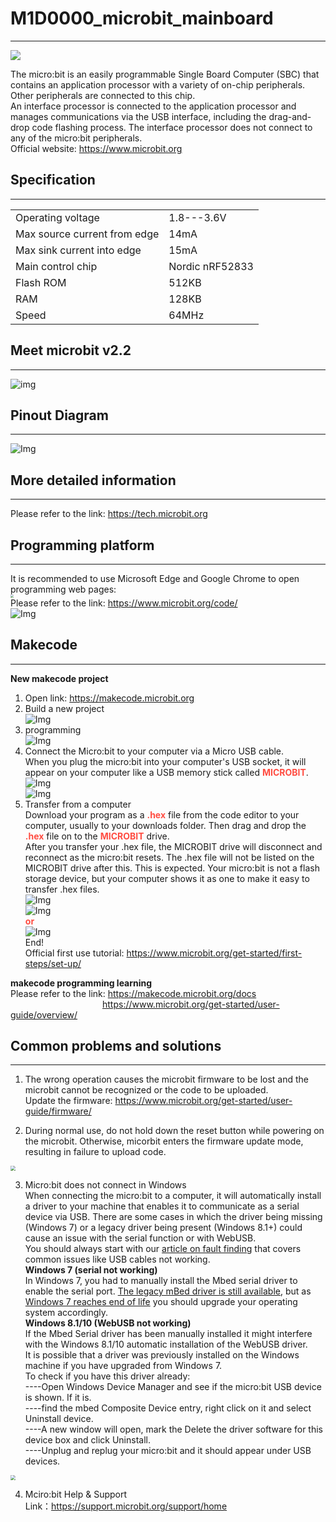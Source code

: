 # M1D0000_microbit_mainboard    
----------------------------
<img src="../../_static/microbit/M1D0000_microbit_mainboard/1img.jpg" style="zoom:100%">  

The micro:bit is an easily programmable Single Board Computer (SBC) that contains an application processor with a variety of on-chip peripherals. Other peripherals are connected to this chip.  
An interface processor is connected to the application processor and manages communications via the USB interface, including the drag-and-drop code flashing process. The interface processor does not connect to any of the micro:bit peripherals.  
Official website: <https://www.microbit.org>    

## Specification           
----------------
|     |     |
| :-- | :-- |
|Operating voltage| 1.8---3.6V|
|Max source current from edge |14mA |
|Max sink current into edge |15mA |
|Main control chip |Nordic nRF52833 |
|Flash ROM |512KB |
|RAM |128KB |
|Speed |64MHz |

## Meet microbit v2.2          
---------------------
![img](../../_static/microbit/M1D0000_microbit_mainboard/2img.png)   

## Pinout Diagram         
-----------------
![Img](../../_static/microbit/M1D0000_microbit_mainboard/4img.png)  

## More detailed information         
----------------------------
Please refer to the link: <https://tech.microbit.org>  

## Programming platform          
-----------------------
It is recommended to use Microsoft Edge and Google Chrome to open programming web pages:  
<img src="../../_static/microbit/M1D0000_microbit_mainboard/13img.png" style="zoom:30%">  
Please refer to the link: <https://www.microbit.org/code/>  
![Img](../../_static/microbit/M1D0000_microbit_mainboard/5img.png)  

## Makecode           
-----------
**New makecode project**  
1. Open link: <https://makecode.microbit.org>  
2. Build a new project  
![Img](../../_static/microbit/M1D0000_microbit_mainboard/6img.png)  
3. programming  
![Img](../../_static/microbit/M1D0000_microbit_mainboard/7img.png)  
4. Connect the Micro:bit to your computer via a Micro USB cable.  
When you plug the micro:bit into your computer's USB socket, it will appear on your computer like a USB memory stick called <span style="color: rgb(255, 76, 65);">**MICROBIT**</span>.  
![Img](../../_static/microbit/M1D0000_microbit_mainboard/8img.png)    
![Img](../../_static/microbit/M1D0000_microbit_mainboard/12img.png)   
5. Transfer from a computer  
Download your program as a <span style="color: rgb(255, 76, 65);">**.hex**</span> file from the code editor to your computer, usually to your downloads folder. Then drag and drop the <span style="color: rgb(255, 76, 65);">**.hex**</span> file on to the <span style="color: rgb(255, 76, 65);">**MICROBIT**</span> drive.  
After you transfer your .hex file, the MICROBIT drive will disconnect and reconnect as the micro:bit resets. The .hex file will not be listed on the MICROBIT drive after this. This is expected. Your micro:bit is not a flash storage device, but your computer shows it as one to make it easy to transfer .hex files.  
![Img](../../_static/microbit/M1D0000_microbit_mainboard/9img.png)    
![Img](../../_static/microbit/M1D0000_microbit_mainboard/10img.png)   
<span style="color: rgb(255, 76, 65);">**or**</span>  
![Img](../../_static/microbit/M1D0000_microbit_mainboard/11img.png)   
End!  
Official first use tutorial: <https://www.microbit.org/get-started/first-steps/set-up/>  

**makecode programming learning**  
Please refer to the link: <https://makecode.microbit.org/docs>  
&ensp;&emsp;&emsp;&emsp;&emsp;&emsp;&emsp;&emsp;&emsp;&emsp;&emsp;<https://www.microbit.org/get-started/user-guide/overview/>  

## Common problems and solutions         
--------------------------------
1. The wrong operation causes the microbit firmware to be lost and the microbit cannot be recognized or the code to be uploaded.  
Update the firmware: <https://www.microbit.org/get-started/user-guide/firmware/>  

2. During normal use, do not hold down the reset button while powering on the microbit. Otherwise, micorbit enters the firmware update mode, resulting in failure to upload code.  
<img src="../../_static/microbit/M1D0000_microbit_mainboard/14img.png" style="zoom:50%">  

3. Micro:bit does not connect in Windows  
When connecting the micro:bit to a computer, it will automatically install a driver to your machine that enables it to communicate as a serial device via USB. There are some cases in which the driver being missing (Windows 7) or a legacy driver being present (Windows 8.1+) could cause an issue with the serial function or with WebUSB.  
You should always start with our [article on fault finding](https://support.microbit.org/en/support/solutions/articles/19000024000-fault-finding-with-a-micro-bit) that covers common issues like USB cables not working.  
**Windows 7 (serial not working)**  
In Windows 7, you had to manually install the Mbed serial driver to enable the serial port. [The legacy mBed driver is still available](https://os.mbed.com/docs/mbed-os/v6.8/program-setup/windows-serial-driver.html), but as [Windows 7 reaches end of life](https://www.microsoft.com/en-gb/windows/windows-7-end-of-life-support-information) you should upgrade your operating system accordingly.  
**Windows 8.1/10 (WebUSB not working)**  
If the Mbed Serial driver has been manually installed it might interfere with the Windows 8.1/10 automatic installation of the WebUSB driver.   
It is possible that a driver was previously installed on the Windows machine if you have upgraded from Windows 7.  
To check if you have this driver already:  
----Open Windows Device Manager and see if the micro:bit USB device is shown. If it is.  
----find the mbed Composite Device entry, right click on it and select Uninstall device.    
----A new window will open, mark the Delete the driver software for this device box and click Uninstall.  
----Unplug and replug your micro:bit and it should appear under USB devices.  
<img src="../../_static/microbit/M1D0000_microbit_mainboard/15img.png" style="zoom:50%">  

4. Mciro:bit Help & Support  
Link：<https://support.microbit.org/support/home>  


